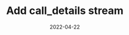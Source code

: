 ---
title: "Add call_details stream"
content-type: ""
date: 2022-04-22
entry-type: 
entry-category: integration
connection-id: 
connection-version: 
pull-request: "https://github.com/singer-io/tap-google-ads/pull/49"
---